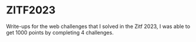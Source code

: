 # ZITF2023
Write-ups for the web challenges that I solved in the Zitf 2023, I was able to get 1000 points by completing 4 challenges.
